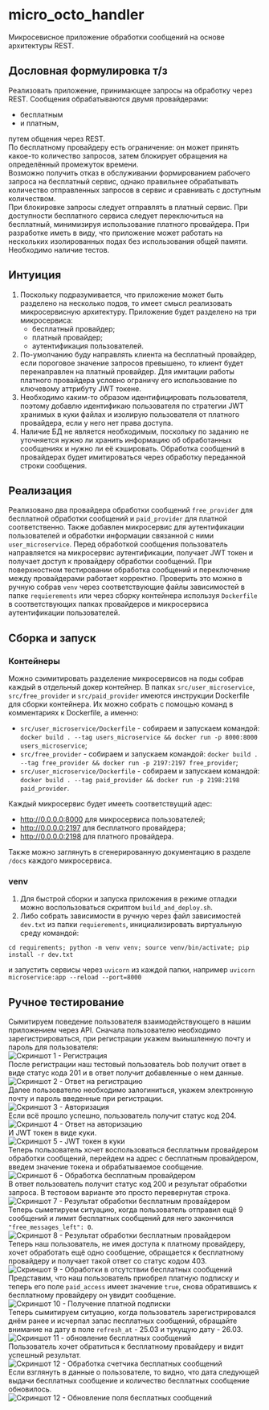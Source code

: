 # micro_octo_handler
Микросевисное приложение обработки сообщений на основе архитектуры REST.  
## Дословная формулировка т/з  
Реализовать приложение, принимающее запросы на обработку через REST.
Сообщения обрабатываются двумя провайдерами:  
 - бесплатным
 - и платным,
   
 путем общения через REST.  
По бесплатному провайдеру есть ограничение: он может принять какое-то количество запросов, затем блокирует обращения на определённый промежуток времени.  
Возможно получить отказ в обслуживании формированием рабочего запроса на бесплатный сервис, однако правильнее обрабатывать количество отправленных запросов в сервис и сравнивать с доступным количеством.  
При блокировке запросы следует отправлять в платный сервис. При доступности бесплатного сервиса следует переключиться на бесплатный, минимизируя использование платного провайдера.
При разработке иметь в виду, что приложение может работать на нескольких изолированных подах без использования общей памяти.  
Необходимо наличие тестов.

## Интуиция
1. Поскольку подразумивается, что приложение может быть разделено на несколько подов, то имеет смысл реализовать микросервисную архитектуру. Приложение будет разделено на три микросервиса: 
    - бесплатный провайдер;  
    - платный провайдер;
    - аутентификация пользователей.
2. По-умолчанию буду направлять клиента на бесплатный провайдер, если пороговое значение запросов превышено, то клиент будет перенаправлен на платный провайдер. Для имитации работы платного провайдера условно ограничу его использование по ключевому аттрибуту JWT токене.  
3. Необходимо каким-то образом идентифицировать пользователя, поэтому добавлю идентификаю пользователя по стратегии JWT хранимых в куки файлах и изолирую пользователя от платного провайдера, если у него нет права доступа.
4. Наличие БД не является необходимым, поскольку по заданию не уточняется нужно ли хранить информацию об обработанных сообщениях и нужно ли её кэшировать. Обработка сообщений в провайдерах будет имитироваться через обработку переданной строки сообщения.

## Реализация
Реализовано два провайдера обработки сообщений `free_provider` для бесплатной обработки сообщений и `paid_provider` для платной соответственно. Также добавлен микросервис для аутентификации пользователей и обработки информации связанной с ними `user_microservice`. Перед обработкой сообщения пользователь направляется на микросервис аутентификации, получает JWT токен и получает доступ к провайдеру обработки сообщений. При поверхностном тестировании обработка сообщений и переключение между провайдерами работает корректно. Проверить это можно в ручную собрав `venv` через соответствующие файлы зависимостей в папке `requierements` или через сборку контейнера используя `Dockerfile` в соответствующих папках провайдеров и микросервиса аутентификации пользователей.

## Сборка и запуск
### Контейнеры
Можно сэимитировать разделение микросервисов на поды собрав каждый в отдельный докер контейнер. В папках `src/user_microservice`, `src/free_provider` и `src/paid_provider` имеются инструкции Dockerfile для сборки контейнера. Их можно собрать с помощью команд в комментариях к Dockerfile, а именно:
- `src/user_microservice/Dockerfile` - собираем и запускаем командой: ```docker build . --tag users_microservice && docker run -p 8000:8000 users_microservice```;
- `src/free_provider` - собираем и запускаем командой: ```docker build . --tag free_provider && docker run -p 2197:2197 free_provider```;
- `src/user_microservice/Dockerfile` - собираем и запускаем командой: ```docker build . --tag paid_provider && docker run -p 2198:2198 paid_provider```.

Каждый микросервис будет имееть соответствущий адес:
- http://0.0.0.0:8000 для микросервиса пользователей;
- http://0.0.0.0:2197 для бесплатного провайдера;
- http://0.0.0.0:2198 для платного провайдера.

Также можно заглянуть в сгенерированную документацию в разделе `/docs` каждого микросервиса.

### venv
1. Для быстрой сборки и запуска приложения в режиме отладки можно воспользоваться скриптом `build_and_deploy.sh`. 
2. Либо собрать зависимости в ручную через файл зависимостей `dev.txt` из папки `requierements`, инициализировать виртуальную среду командой:
```shell
cd requirements; python -m venv venv; source venv/bin/activate; pip install -r dev.txt
```
и запустить сервисы через `uvicorn` из каждой папки, например `uvicorn microservice:app --reload --port=8000`
## Ручное тестирование
Сымитируем поведение пользователя взаимодействующего в нашим приложением через API. Сначала пользователю необходимо зарегистрироваться, при регистрации укажем выиышленную почту и пароль для пользователя:  
![Скриншот 1 - Регистрация](https://github.com/mementomorri/micro_octo_handler/blob/main/screenshots/Screenshot_1.png)  
После регистрации наш тестовый пользователь bob получит ответ в виде статус кода 201 и в ответ получит добавленные о нем данные.  
![Скриншот 2 - Ответ на регистрацию](https://github.com/mementomorri/micro_octo_handler/blob/main/screenshots/Screenshot_3.png)  
Далее пользователю необходимо залогиниться, укажем электронную почту и пароль введенные при регистрации.  
![Скриншот 3 - Авторизация](https://github.com/mementomorri/micro_octo_handler/blob/main/screenshots/Screenshot_4.png)  
Если всё прошло успешно, пользователь получит статус код 204.  
![Скриншот 4 - Ответ на авторизацию](https://github.com/mementomorri/micro_octo_handler/blob/main/screenshots/Screenshot_5.png)  
И JWT токен в виде куки.  
![Скриншот 5 - JWT токен в куки](https://github.com/mementomorri/micro_octo_handler/blob/main/screenshots/Screenshot_6.png)  
Теперь пользователь хочет воспользоваться бесплатным провайдером обработки сообщений, перейдем на адрес с бесплатным провайдером, введем значение токена и обрабатываемое сообщение.  
![Скриншот 6 - Обработка бесплатным провайдером](https://github.com/mementomorri/micro_octo_handler/blob/main/screenshots/Screenshot_7.png)  
В ответ пользователь получит статус код 200 и результат обработки запроса. В тестовом варианте это просто перевернутая строка.  
![Скриншот 7 - Результат обработки бесплатным провайдером](https://github.com/mementomorri/micro_octo_handler/blob/main/screenshots/Screenshot_8.png)  
Теперь сыметируем ситуацию, когда пользователь отправил ещё 9 сообщений и лимит бесплатных сообщений для него закончился `"free_messages_left": 0`.  
![Скриншот 8 - Результат обработки бесплатным провайдером](https://github.com/mementomorri/micro_octo_handler/blob/main/screenshots/Screenshot_9.png)  
Теперь наш пользователь, не имея доступа к платному провайдеру, хочет обработать ещё одно сообщение, обращается к бесплатному провайдеру и получает такой ответ со статус кодом 403.  
![Скриншот 9 - Обработки в отсутствии бесплатных сообщений](https://github.com/mementomorri/micro_octo_handler/blob/main/screenshots/Screenshot_11.png)  
Представим, что наш пользователь приобрел платную подписку и теперь его поле `paid_access` имеет значение `true`, снова обратившись к бесплатному провайдеру он увидит сообщение.  
![Скриншот 10 - Получение платной подписки](https://github.com/mementomorri/micro_octo_handler/blob/main/screenshots/Screenshot_14.png)  
Теперь сымитируем ситуацию, когда пользователь зарегистрировался днём ранее и исчерпал запас песплатных сообщений, обращайте внимание на дату в поле `refresh_at` - 25.03 и тукущую дату - 26.03.  
![Скриншот 11 - обновление бесплатных сообщений](https://github.com/mementomorri/micro_octo_handler/blob/main/screenshots/Screenshot_15.png)  
Пользователь хочет обратиться к бесплатному провайдеру и видит успешный результат.  
![Скриншот 12 - Обработка счетчика бесплатных сообщений](https://github.com/mementomorri/micro_octo_handler/blob/main/screenshots/Screenshot_16.png)  
Если взглянуть в данные о пользователе, то видно, что дата следующей выдачи бесплатных сообщение и количество бесплатных сообщение обновилось.  
![Скриншот 12 - Обновление поля бесплатных сообщений](https://github.com/mementomorri/micro_octo_handler/blob/main/screenshots/Screenshot_17.png)  

